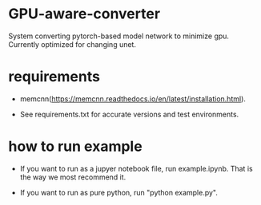 # GPU-aware-converter
System converting pytorch-based model network to minimize gpu.  
Currently optimized for changing unet.


# requirements
 
 - memcnn(https://memcnn.readthedocs.io/en/latest/installation.html).
 
 - See requirements.txt for accurate versions and test environments.
 


# how to run example

 - If you want to run as a jupyer notebook file, run example.ipynb. That is the way we most recommend it.

 - If you want to run as pure python, run "python example.py".
